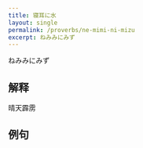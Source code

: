 ```yaml
---
title: 寝耳に水
layout: single
permalink: /proverbs/ne-mimi-ni-mizu
excerpt: ねみみにみず
---
```


ねみみにみず

## 解释

晴天霹雳

## 例句

